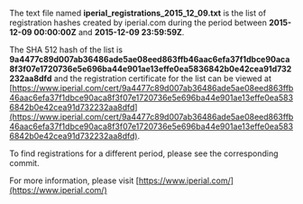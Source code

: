 The text file named **iperial_registrations_2015_12_09.txt** is the list of registration hashes created by iperial.com during the period between **2015-12-09 00:00:00Z** and **2015-12-09 23:59:59Z**.

The SHA 512 hash of the list is **9a4477c89d007ab36486ade5ae08eed863ffb46aac6efa37f1dbce90aca8f3f07e1720736e5e696ba44e901ae13effe0ea5836842b0e42cea91d732232aa8dfd** and the registration certificate for the list can be viewed at [https://www.iperial.com/cert/9a4477c89d007ab36486ade5ae08eed863ffb46aac6efa37f1dbce90aca8f3f07e1720736e5e696ba44e901ae13effe0ea5836842b0e42cea91d732232aa8dfd](https://www.iperial.com/cert/9a4477c89d007ab36486ade5ae08eed863ffb46aac6efa37f1dbce90aca8f3f07e1720736e5e696ba44e901ae13effe0ea5836842b0e42cea91d732232aa8dfd).

To find registrations for a different period, please see the corresponding commit.

For more information, please visit [https://www.iperial.com/](https://www.iperial.com/)
